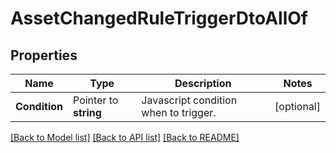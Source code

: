 # AssetChangedRuleTriggerDtoAllOf

## Properties

Name | Type | Description | Notes
------------ | ------------- | ------------- | -------------
**Condition** | Pointer to **string** | Javascript condition when to trigger. | [optional] 

[[Back to Model list]](../README.md#documentation-for-models) [[Back to API list]](../README.md#documentation-for-api-endpoints) [[Back to README]](../README.md)


